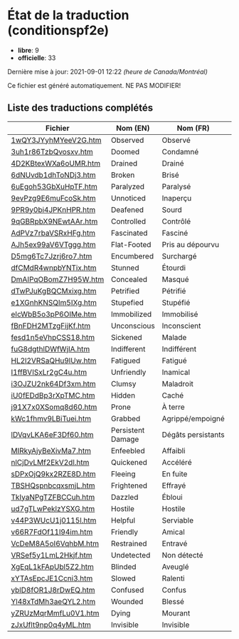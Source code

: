 # État de la traduction (conditionspf2e)

 * **libre**: 9
 * **officielle**: 33


Dernière mise à jour: 2021-09-01 12:22 *(heure de Canada/Montréal)*

Ce fichier est généré automatiquement. NE PAS MODIFIER!
## Liste des traductions complétés

| Fichier   | Nom (EN)    | Nom (FR)    | État |
|-----------|-------------|-------------|:----:|
|[1wQY3JYyhMYeeV2G.htm](conditionspf2e/1wQY3JYyhMYeeV2G.htm)|Observed|Observé|libre|
|[3uh1r86TzbQvosxv.htm](conditionspf2e/3uh1r86TzbQvosxv.htm)|Doomed|Condamné|officielle|
|[4D2KBtexWXa6oUMR.htm](conditionspf2e/4D2KBtexWXa6oUMR.htm)|Drained|Drainé|officielle|
|[6dNUvdb1dhToNDj3.htm](conditionspf2e/6dNUvdb1dhToNDj3.htm)|Broken|Brisé|officielle|
|[6uEgoh53GbXuHpTF.htm](conditionspf2e/6uEgoh53GbXuHpTF.htm)|Paralyzed|Paralysé|officielle|
|[9evPzg9E6muFcoSk.htm](conditionspf2e/9evPzg9E6muFcoSk.htm)|Unnoticed|Inaperçu|officielle|
|[9PR9y0bi4JPKnHPR.htm](conditionspf2e/9PR9y0bi4JPKnHPR.htm)|Deafened|Sourd|officielle|
|[9qGBRpbX9NEwtAAr.htm](conditionspf2e/9qGBRpbX9NEwtAAr.htm)|Controlled|Contrôlé|officielle|
|[AdPVz7rbaVSRxHFg.htm](conditionspf2e/AdPVz7rbaVSRxHFg.htm)|Fascinated|Fasciné|officielle|
|[AJh5ex99aV6VTggg.htm](conditionspf2e/AJh5ex99aV6VTggg.htm)|Flat-Footed|Pris au dépourvu|officielle|
|[D5mg6Tc7Jzrj6ro7.htm](conditionspf2e/D5mg6Tc7Jzrj6ro7.htm)|Encumbered|Surchargé|officielle|
|[dfCMdR4wnpbYNTix.htm](conditionspf2e/dfCMdR4wnpbYNTix.htm)|Stunned|Étourdi|officielle|
|[DmAIPqOBomZ7H95W.htm](conditionspf2e/DmAIPqOBomZ7H95W.htm)|Concealed|Masqué|officielle|
|[dTwPJuKgBQCMxixg.htm](conditionspf2e/dTwPJuKgBQCMxixg.htm)|Petrified|Pétrifié|officielle|
|[e1XGnhKNSQIm5IXg.htm](conditionspf2e/e1XGnhKNSQIm5IXg.htm)|Stupefied|Stupéfié|officielle|
|[eIcWbB5o3pP6OIMe.htm](conditionspf2e/eIcWbB5o3pP6OIMe.htm)|Immobilized|Immobilisé|officielle|
|[fBnFDH2MTzgFijKf.htm](conditionspf2e/fBnFDH2MTzgFijKf.htm)|Unconscious|Inconscient|officielle|
|[fesd1n5eVhpCSS18.htm](conditionspf2e/fesd1n5eVhpCSS18.htm)|Sickened|Malade|officielle|
|[fuG8dgthlDWfWjIA.htm](conditionspf2e/fuG8dgthlDWfWjIA.htm)|Indifferent|Indifférent|libre|
|[HL2l2VRSaQHu9lUw.htm](conditionspf2e/HL2l2VRSaQHu9lUw.htm)|Fatigued|Fatigué|officielle|
|[I1ffBVISxLr2gC4u.htm](conditionspf2e/I1ffBVISxLr2gC4u.htm)|Unfriendly|Inamical|officielle|
|[i3OJZU2nk64Df3xm.htm](conditionspf2e/i3OJZU2nk64Df3xm.htm)|Clumsy|Maladroit|officielle|
|[iU0fEDdBp3rXpTMC.htm](conditionspf2e/iU0fEDdBp3rXpTMC.htm)|Hidden|Caché|officielle|
|[j91X7x0XSomq8d60.htm](conditionspf2e/j91X7x0XSomq8d60.htm)|Prone|À terre|officielle|
|[kWc1fhmv9LBiTuei.htm](conditionspf2e/kWc1fhmv9LBiTuei.htm)|Grabbed|Agrippé/empoigné|libre|
|[lDVqvLKA6eF3Df60.htm](conditionspf2e/lDVqvLKA6eF3Df60.htm)|Persistent Damage|Dégâts persistants|officielle|
|[MIRkyAjyBeXivMa7.htm](conditionspf2e/MIRkyAjyBeXivMa7.htm)|Enfeebled|Affaibli|officielle|
|[nlCjDvLMf2EkV2dl.htm](conditionspf2e/nlCjDvLMf2EkV2dl.htm)|Quickened|Accéléré|officielle|
|[sDPxOjQ9kx2RZE8D.htm](conditionspf2e/sDPxOjQ9kx2RZE8D.htm)|Fleeing|En fuite|officielle|
|[TBSHQspnbcqxsmjL.htm](conditionspf2e/TBSHQspnbcqxsmjL.htm)|Frightened|Effrayé|officielle|
|[TkIyaNPgTZFBCCuh.htm](conditionspf2e/TkIyaNPgTZFBCCuh.htm)|Dazzled|Ébloui|officielle|
|[ud7gTLwPeklzYSXG.htm](conditionspf2e/ud7gTLwPeklzYSXG.htm)|Hostile|Hostile|libre|
|[v44P3WUcU1j0115l.htm](conditionspf2e/v44P3WUcU1j0115l.htm)|Helpful|Serviable|libre|
|[v66R7FdOf11l94im.htm](conditionspf2e/v66R7FdOf11l94im.htm)|Friendly|Amical|libre|
|[VcDeM8A5oI6VqhbM.htm](conditionspf2e/VcDeM8A5oI6VqhbM.htm)|Restrained|Entravé|libre|
|[VRSef5y1LmL2Hkjf.htm](conditionspf2e/VRSef5y1LmL2Hkjf.htm)|Undetected|Non détecté|officielle|
|[XgEqL1kFApUbl5Z2.htm](conditionspf2e/XgEqL1kFApUbl5Z2.htm)|Blinded|Aveuglé|officielle|
|[xYTAsEpcJE1Ccni3.htm](conditionspf2e/xYTAsEpcJE1Ccni3.htm)|Slowed|Ralenti|libre|
|[yblD8fOR1J8rDwEQ.htm](conditionspf2e/yblD8fOR1J8rDwEQ.htm)|Confused|Confus|officielle|
|[Yl48xTdMh3aeQYL2.htm](conditionspf2e/Yl48xTdMh3aeQYL2.htm)|Wounded|Blessé|libre|
|[yZRUzMqrMmfLu0V1.htm](conditionspf2e/yZRUzMqrMmfLu0V1.htm)|Dying|Mourant|officielle|
|[zJxUflt9np0q4yML.htm](conditionspf2e/zJxUflt9np0q4yML.htm)|Invisible|Invisible|officielle|
